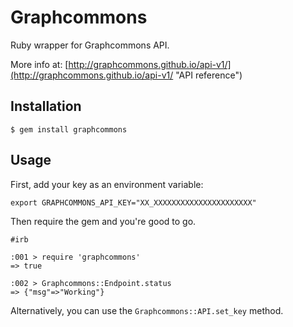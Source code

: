 # Graphcommons
Ruby wrapper for Graphcommons API. 

More info at: [http://graphcommons.github.io/api-v1/](http://graphcommons.github.io/api-v1/ "API reference")

## Installation
```
$ gem install graphcommons
```

## Usage
First, add your key as an environment variable:

```
export GRAPHCOMMONS_API_KEY="XX_XXXXXXXXXXXXXXXXXXXXXX"
```

Then require the gem and you're good to go.

```
#irb

:001 > require 'graphcommons'
=> true 

:002 > Graphcommons::Endpoint.status
=> {"msg"=>"Working"} 
```

Alternatively, you can use the `Graphcommons::API.set_key` method.

